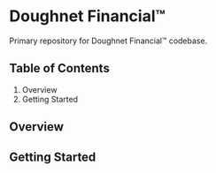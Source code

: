 # Doughnet Financial™
Primary repository for Doughnet Financial™ codebase. 

## Table of Contents
1. Overview
2. Getting Started


## Overview


## Getting Started
